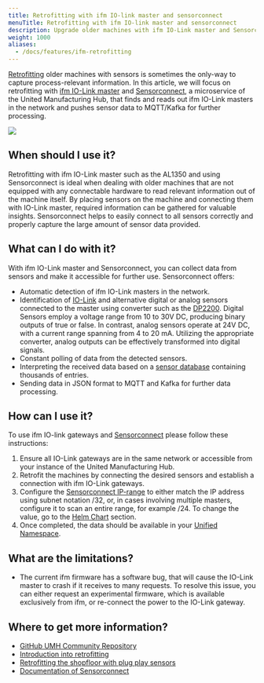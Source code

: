 ```yaml
---
title: Retrofitting with ifm IO-link master and sensorconnect
menuTitle: Retrofitting with ifm IO-link master and sensorconnect
description: Upgrade older machines with ifm IO-Link master and Sensorconnect for seamless data collection and integration. Retrofit your shop floor with plug-and-play sensors for valuable insights and improved efficiency.
weight: 1000
aliases:
  - /docs/features/ifm-retrofitting
---
```


[Retrofitting](https://learn.umh.app/blog/connectivity-retrofitting-the-shopfloor-with-plug-play-sensors/) older machines with sensors is sometimes the only-way to capture process-relevant information.
In this article, we will focus on retrofitting with [ifm IO-Link master](https://www.ifm.com/de/de/category/245) and
[Sensorconnect](/docs/architecture/microservices/core/sensorconnect/), a microservice of the United Manufacturing Hub, that finds and reads out ifm IO-Link masters in the
network and pushes sensor data to MQTT/Kafka for further processing.

![](/images/features/ifm-retrofitting/ifm_sensors.jpg?width=40%)

## When should I use it?

Retrofitting with ifm IO-Link master such as the AL1350 and using Sensorconnect is ideal when dealing with older machines that are not
equipped with any connectable hardware to read relevant information out of the machine itself. By placing sensors on
the machine and connecting them with IO-Link master, required information can be gathered for valuable
insights. Sensorconnect helps to easily connect to all sensors correctly and properly capture the large
amount of sensor data provided.

## What can I do with it?

With ifm IO-Link master and Sensorconnect, you can collect data from sensors and make it accessible for further use.
Sensorconnect offers:

- Automatic detection of ifm IO-Link masters in the network.
- Identification of [IO-Link](https://www.ifm.com/de/de/category/200) and alternative digital or analog sensors connected to the master using converter such as the [DP2200](https://www.ifm.com/de/de/product/DP2200).
  Digital Sensors employ a voltage range from 10 to 30V DC, producing binary outputs of true or false. In contrast, analog sensors operate at 24V DC, with a current range spanning from 4 to 20 mA. Utilizing the appropriate converter, analog outputs can be effectively transformed into digital signals.
- Constant polling of data from the detected sensors.
- Interpreting the received data based on a [sensor database](https://io-link.com/en/IODDfinder/IODDfinder.php?thisID=137) containing thousands of entries.
- Sending data in JSON format to MQTT and Kafka for further data processing.

## How can I use it?

To use ifm IO-link gateways and [Sensorconnect](/docs/architecture/microservices/core/sensorconnect/) please follow these instructions:

1. Ensure all IO-Link gateways are in the same network or accessible from your instance of the United Manufacturing Hub.
2. Retrofit the machines by connecting the desired sensors and establish a connection with ifm IO-Link gateways.
3. Configure the [Sensorconnect IP-range](/docs/architecture/helm-chart/#sensor-connect) to either match the IP address using subnet notation /32, or, in cases involving multiple masters, configure it to scan an entire range, for example /24. To change the value, go to the [Helm Chart](/docs/reference/helm-chart/) section.
4. Once completed, the data should be available in your [Unified Namespace](/docs/features/unified-namespace/).

## What are the limitations?

- The current ifm firmware has a software bug, that will cause the IO-Link master to crash if it receives to many requests.
  To resolve this issue, you can either request an experimental firmware, which is available exclusively from ifm, or re-connect the power to the IO-Link gateway.

## Where to get more information?

- [GitHub UMH Community Repository](https://github.com/united-manufacturing-hub/community-repo)
- [Introduction into retrofitting](https://learn.umh.app/lesson/introduction-into-it-ot-retrofitting/)
- [Retrofitting the shopfloor with plug play sensors](https://learn.umh.app/blog/connectivity-retrofitting-the-shopfloor-with-plug-play-sensors/)
- [Documentation of Sensorconnect](/docs/architecture/microservices/core/sensorconnect/)

